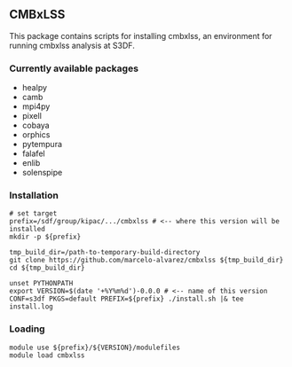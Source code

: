 ## CMBxLSS

This package contains scripts for installing cmbxlss, an environment for
running cmbxlss analysis at S3DF.

### Currently available packages
 - healpy
 - camb
 - mpi4py
 - pixell
 - cobaya
 - orphics
 - pytempura
 - falafel
 - enlib
 - solenspipe

### Installation
```
# set target
prefix=/sdf/group/kipac/.../cmbxlss # <-- where this version will be installed
mkdir -p ${prefix}

tmp_build_dir=/path-to-temporary-build-directory
git clone https://github.com/marcelo-alvarez/cmbxlss ${tmp_build_dir}
cd ${tmp_build_dir}

unset PYTHONPATH
export VERSION=$(date '+%Y%m%d')-0.0.0 # <-- name of this version
CONF=s3df PKGS=default PREFIX=${prefix} ./install.sh |& tee install.log
```
### Loading
```
module use ${prefix}/${VERSION}/modulefiles
module load cmbxlss
```

